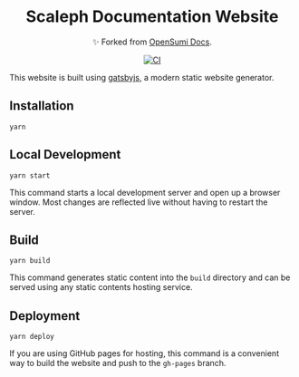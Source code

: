 <div align="center">


# Scaleph Documentation Website

✨ Forked from [OpenSumi Docs](https://github.com/opensumi/docs).

[![CI](https://github.com/flowerfine/scaleph-website/actions/workflows/ci.yml/badge.svg)](https://github.com/flowerfine/scaleph-website/actions/workflows/ci.yml)

</div>

This website is built using [gatsbyjs](https://www.gatsbyjs.com/), a modern static website generator.

## Installation

```console
yarn
```

## Local Development

```console
yarn start
```

This command starts a local development server and open up a browser window. Most changes are reflected live without having to restart the server.

## Build

```console
yarn build
```

This command generates static content into the `build` directory and can be served using any static contents hosting service.

## Deployment

```console
yarn deploy
```

If you are using GitHub pages for hosting, this command is a convenient way to build the website and push to the `gh-pages` branch.
